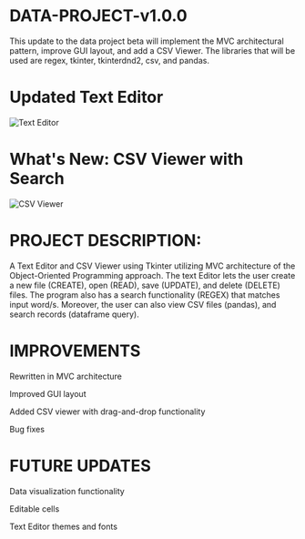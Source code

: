 # DATA-PROJECT-v1.0.0

This update to the data project beta will implement the MVC architectural pattern, improve GUI layout, and add a CSV Viewer. 
The libraries that will be used are regex, tkinter, tkinterdnd2, csv, and pandas. 

# Updated Text Editor
![Text Editor](https://github.com/johanncatalla/DATA-PROJECT-v1.0/blob/main/images/text_editor_new.png)

# What's New: CSV Viewer with Search
![CSV Viewer](https://github.com/johanncatalla/DATA-PROJECT-v1.0/blob/main/images/CSV%20viewer_new1.png)

# PROJECT DESCRIPTION:

A Text Editor and CSV Viewer using Tkinter utilizing MVC architecture of the Object-Oriented Programming approach. The text Editor lets the user create a new file (CREATE), open (READ), save (UPDATE), and delete (DELETE) files. The program also has a search functionality (REGEX) that matches input word/s. Moreover, the user can also view CSV files (pandas), and search records (dataframe query). 

# IMPROVEMENTS

Rewritten in MVC architecture

Improved GUI layout

Added CSV viewer with drag-and-drop functionality

Bug fixes

# FUTURE UPDATES
Data visualization functionality 

Editable cells

Text Editor themes and fonts

